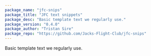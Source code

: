 ```yaml
---
package_name: "jfc-snips"
package_title: "JFC text snippets"
package_desc: "Basic template text we regularly use."
package_version: "0.4.0"
package_author: "Tristan Sire"
package_repo: "https://github.com/Jacks-Flight-Club/jfc-snips"
---
```

Basic template text we regularly use.
